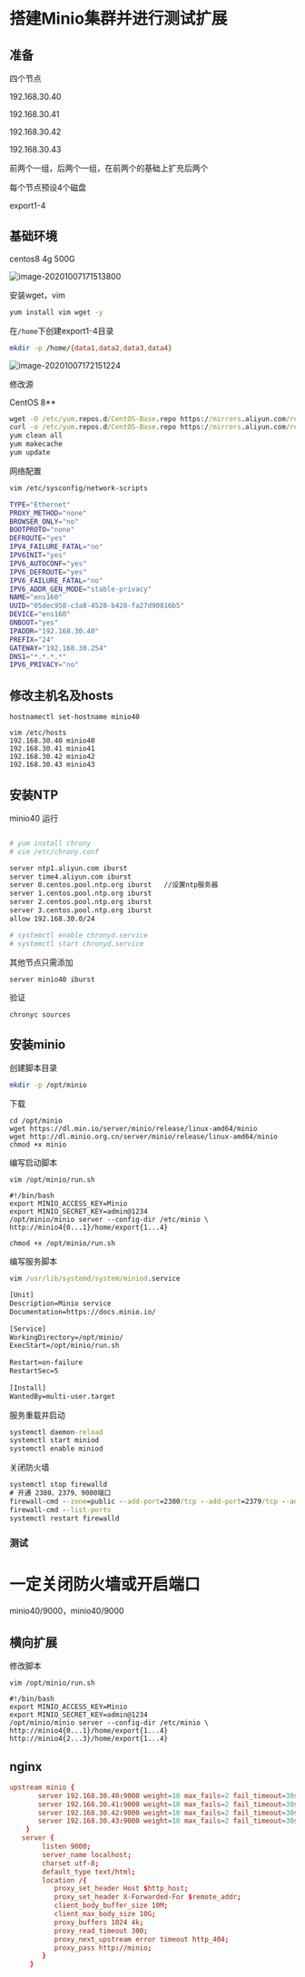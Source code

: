 # 搭建Minio集群并进行测试扩展



## 准备

四个节点

192.168.30.40

192.168.30.41

192.168.30.42

192.168.30.43

前两个一组，后两个一组，在前两个的基础上扩充后两个

每个节点预设4个磁盘

export1-4

## 基础环境

centos8 4g 500G

![image-20201007171513800](搭建Minio集群并进行测试扩展.assets/image-20201007171513800.png)

安装wget，vim

~~~bash
yum install vim wget -y
~~~

在`/home`下创建export1-4目录

~~~bash
mkdir -p /home/{data1,data2,data3,data4}
~~~

![image-20201007172151224](搭建Minio集群并进行测试扩展.assets/image-20201007172151224.png)

修改源

CentOS 8**

```cmd
wget -O /etc/yum.repos.d/CentOS-Base.repo https://mirrors.aliyun.com/repo/Centos-8.repo
curl -o /etc/yum.repos.d/CentOS-Base.repo https://mirrors.aliyun.com/repo/Centos-8.repo
yum clean all
yum makecache
yum update
```

网络配置

~~~bash
vim /etc/sysconfig/network-scripts

TYPE="Ethernet"
PROXY_METHOD="none"
BROWSER_ONLY="no"
BOOTPROTO="none"
DEFROUTE="yes"
IPV4_FAILURE_FATAL="no"
IPV6INIT="yes"
IPV6_AUTOCONF="yes"
IPV6_DEFROUTE="yes"
IPV6_FAILURE_FATAL="no"
IPV6_ADDR_GEN_MODE="stable-privacy"
NAME="ens160"
UUID="05dec958-c3a8-4528-b428-fa27d90816b5"
DEVICE="ens160"
ONBOOT="yes"
IPADDR="192.168.30.40"
PREFIX="24"
GATEWAY="192.168.30.254"
DNS1="*.*.*.*"
IPV6_PRIVACY="no"

~~~

## 修改主机名及hosts

~~~
hostnamectl set-hostname minio40
~~~

```
vim /etc/hosts
192.168.30.40 minio40
192.168.30.41 minio41
192.168.30.42 minio42
192.168.30.43 minio43

```





## 安装NTP

minio40 运行

~~~bash

# yum install chrony
# vim /etc/chrony.conf

server ntp1.aliyun.com iburst
server time4.aliyun.com iburst
server 0.centos.pool.ntp.org iburst   //设置ntp服务器
server 1.centos.pool.ntp.org iburst
server 2.centos.pool.ntp.org iburst
server 3.centos.pool.ntp.org iburst
allow 192.168.30.0/24

# systemctl enable chronyd.service
# systemctl start chronyd.service
~~~

其他节点只需添加

```
server minio40 iburst
```

验证

```
chronyc sources

```



## 安装minio

创建脚本目录

```bash
mkdir -p /opt/minio
```

下载

~~~
cd /opt/minio
wget https://dl.min.io/server/minio/release/linux-amd64/minio
wget http://dl.minio.org.cn/server/minio/release/linux-amd64/minio
chmod +x minio
~~~

编写启动脚本

~~~
vim /opt/minio/run.sh

#!/bin/bash
export MINIO_ACCESS_KEY=Minio
export MINIO_SECRET_KEY=admin@1234
/opt/minio/minio server --config-dir /etc/minio \
http://minio4{0...1}/home/export{1...4}

chmod +x /opt/minio/run.sh
~~~

编写服务脚本

~~~cmd
vim /usr/lib/systemd/system/miniod.service

[Unit]
Description=Minio service
Documentation=https://docs.minio.io/
 
[Service]
WorkingDirectory=/opt/minio/
ExecStart=/opt/minio/run.sh
 
Restart=on-failure
RestartSec=5
 
[Install]
WantedBy=multi-user.target
~~~

服务重载并启动

~~~cmd
systemctl daemon-reload
systemctl start miniod
systemctl enable miniod
~~~

关闭防火墙

~~~cmd
systemctl stop firewalld
# 开通 2380、2379、9000端口
firewall-cmd --zone=public --add-port=2380/tcp --add-port=2379/tcp --add-port=9000/tcp --permanent && firewall-cmd --reload
firewall-cmd --list-ports
systemctl restart firewalld

~~~

### 测试

# 一定关闭防火墙或开启端口

minio40/9000，minio40/9000

## 横向扩展

修改脚本

```
vim /opt/minio/run.sh

#!/bin/bash
export MINIO_ACCESS_KEY=Minio
export MINIO_SECRET_KEY=admin@1234
/opt/minio/minio server --config-dir /etc/minio \
http://minio4{0...1}/home/export{1...4} http://minio4{2...3}/home/export{1...4}
```



## nginx

~~~conf
upstream minio {
       server 192.168.30.40:9000 weight=10 max_fails=2 fail_timeout=30s;
       server 192.168.30.41:9000 weight=10 max_fails=2 fail_timeout=30s;
       server 192.168.30.42:9000 weight=10 max_fails=2 fail_timeout=30s;
       server 192.168.30.43:9000 weight=10 max_fails=2 fail_timeout=30s;
    }
   server {
    	listen 9000;
        server_name localhost;
        charset utf-8;
        default_type text/html;
        location /{
           proxy_set_header Host $http_host;
           proxy_set_header X-Forwarded-For $remote_addr;
           client_body_buffer_size 10M;
           client_max_body_size 10G;
           proxy_buffers 1024 4k;
           proxy_read_timeout 300;
           proxy_next_upstream error timeout http_404;
           proxy_pass http://minio;
        }
     }
~~~



